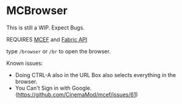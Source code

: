 # MCBrowser

This is still a WIP. Expect Bugs.

REQUIRES [MCEF](https://www.curseforge.com/minecraft/mc-mods/mcef/files/4802415) and [Fabric API](https://modrinth.com/mod/fabric-api)

type `/browser` or `/br` to open the browser.

Known issues:
- Doing CTRL-A also in the URL Box also selects everything in the browser.
- You Can't Sign in with Google. (https://github.com/CinemaMod/mcef/issues/61)
